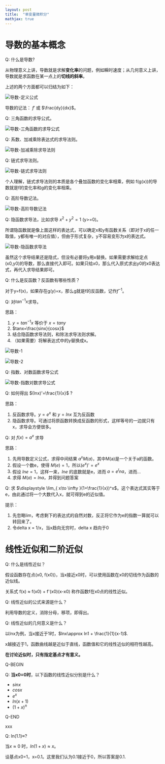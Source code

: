 ```yaml
---
layout: post
title:  "单变量微积分"
mathjax: true
---
```


# 导数的基本概念

Q: 什么是导数?

从物理意义上讲，导数就是求解**变化率**的问题，例如瞬时速度；从几何意义上讲，导数就是求函数在某一点上的**切线的斜率**。

上述的两个方面都可以归结为如下：

![导数-定义公式](image/单变量微积分/导数-定义公式.png)

导数的记法： $f'$ 或 $\frac{dy}{dx}$。

Q: 三角函数的求导公式。

![导数-三角函数的求导公式](image/单变量微积分/导数-三角函数的求导公式.jpg)

Q: 系数、加减乘除表达式的求导法则。

![导数-加减乘除求导法则](image/单变量微积分/导数-加减乘除求导法则.jpg)

Q: 链式求导法则。

![导数-链式求导法则](image/单变量微积分/导数-链式求导法则.jpg)

个人理解，链式求导法则的本质是各个叠加函数的变化率相乘，例如 f(g(x))的导数就是f的变化率和g的变化率相乘。

Q: 高阶导数记法。

![导数-高阶导数记法](image/单变量微积分/导数-高阶导数记法.jpg)

Q: 隐函数求导法，比如求导 $x^2+y^2=1$ (y>=0)。

所谓隐函数就是像上面这样的表达式，可以确定x和y有函数关系（即对于x的任一取值，y都有唯一的对应值），但由于形式复杂，y不容易变形为x的表达式。

![导数-隐函数求导法](image/单变量微积分/导数-隐函数求导法.jpg)

虽然这个求导结果还是隐式，但没有必要将y用x替换。如果需要求解给定点(x0,y0)的导数，那么直接代入即可。如果只给x0，那么代入原式求出y0的x0表达式，再代入求导结果即可。

Q: 什么是反函数？反函数有哪些性质？

对于y=f(x)，如果存在g(y)=x，那么g就是f的反函数，记作$f^{-1}$。

Q: 对$tan^{-1}x$求导。

思路：

1. $y=tan^{-1}x$ 等价于 $x=tany$
1. $tanx=\frac{sinx}{cosx}$
1. 结合隐函数求导法则，和除法求导法则求解。
1. （如果需要）将解表达式中的y替换成x。

![导数-1](image/单变量微积分/导数-1.jpg)

![导数-2](image/单变量微积分/导数-2.jpg)

Q: 指数、对数函数求导公式

![导数-指数对数求导公式](image/单变量微积分/导数-指数对数求导公式.jpg)

Q: 如何得出 $(lnx)'=\frac{1}{x}$ ?

思路：

1. 反函数求导。$y=e^x$ 和 $y=lnx$ 互为反函数
2. 隐函数求导。可通过将原函数转换成反函数的形式，这样等号的一边就只有x，求导会方便很多。

Q: 对 $f(x)=a^x$ 求导

思路：

1. 先用导数定义公式，求得中间结果 $a^x M(a)$，其中M(a)是一个关于a的函数。
1. 假设一个数e，使得 $M(e)=1$，所以$(e^x)'=e^x$
1. 假设 $lne=1$，这样一来，$lne$ 的底数就是e，进而 $a=e^lna$，进而...
1. 求得 $M(a)=lna$，并得到问题答案

Q: 求 $\displaystyle \lim_{ x\to \infty }(1+\frac{1}{x})^x$。这个表达式其实等于e，由此通过将一个大数代入x，就可得到e的近似值。

提示：

1. 先忽略lim，考虑剩下的表达式的自然对数，反正将它作为e的指数一算就可以转回来了。
1. 令delta x = 1/x，当x趋向无穷时，delta x 趋向于0

# 线性近似和二阶近似

Q: 什么是线性近似？

假设函数存在点(x0, f(x0))，当x接近x0时，可以使用函数在x0的切线作为函数的近似线。

关系式 f(x) ≈ f(x0) + f'(x0)(x-x0) 称作函数f在x0点的线性近似。

Q: 线性近似的公式来源是什么？

利用导数的定义，消除分母，移项，即得出。

Q: 线性近似的几何意义是什么？

以lnx为例，当x接近于1时，$lnx\approx ln1 + \frac{1}{1}(x-1)$.

x越接近于1，函数曲线越是近似于直线，函数值和它的线性近似的相符性越高。

**在讨论近似时，只有指定基点才有意义。**

Q-BEGIN

Q: **当x0=0时**，以下函数的线性近似分别是什么？

* $sinx$
* $cosx$
* $e^x$
* $ln(x+1)$
* $(1+x)^n$

Q-END

xxx

Q: ln(1.1)≈?

当$x\approx 0$ 时，$ln(1+x)\approx x$。

设基点x0=1，x=0.1。这里我们认为0.1接近于0，所以答案是0.1.

